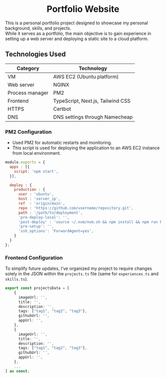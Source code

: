 <h1 align="center">
  Portfolio Website
  <br>
</h1>

This is a personal portfolio project designed to showcase my personal background, skills, and projects.   
While it serves as a portfolio, the main objective is to gain experience in setting up a web server and deploying a static site to a cloud platform.

## Technologies Used

| **Category**                             | **Technology**                           |
|------------------------------------------|------------------------------------------|
| VM                                       | AWS EC2 (Ubuntu platform)                |
| Web server                               | NGINX                                    |
| Process manager                          | PM2                                      |
| Frontend                                 | TypeScript, Next.js, Tailwind CSS        |
| HTTPS                                    | Certbot                                  |
| DNS                                      | DNS settings through Namecheap           |


### PM2 Configuration

- Used PM2 for automatic restarts and monitoring.
- This script is used for deploying the application to an AWS EC2 instance from local environment.

```javascript
module.exports = {
  apps : [{
    script: 'npm start',
  }],

  deploy : {
    production : {
      user : 'ubuntu',
      host : 'server_ip',
      ref  : 'origin/main',
      repo : 'https://github.com/username/repository.git',
      path : '/path/to/deployment',
      'pre-deploy-local': '',
      'post-deploy' : 'source ~/.nvm/nvm.sh && npm install && npm run build && pm2 reload ecosystem.config.js --env production',
      'pre-setup': '',
      'ssh_options': 'ForwardAgent=yes',
    }
  }  
};
```

### Frontend Configuration

To simplify future updates, I’ve organized my project to require changes solely in the JSON within the `projects.ts` file (same for `experiences.ts` and `skills.ts`).

```TypeScript
export const projectsData = [
    {
      imageUrl: '',
      title: '',
      description: '',
      tags: ["tag1", "tag2", "tag3"],
      githubUrl: '',
      appUrl: '',
    },
    {
      imageUrl: '',
      title: '',
      description: '',
      tags: ["tag1", "tag2", "tag3"],
      githubUrl: '',
      appUrl: '',
    },
    ...
] as const;
```
